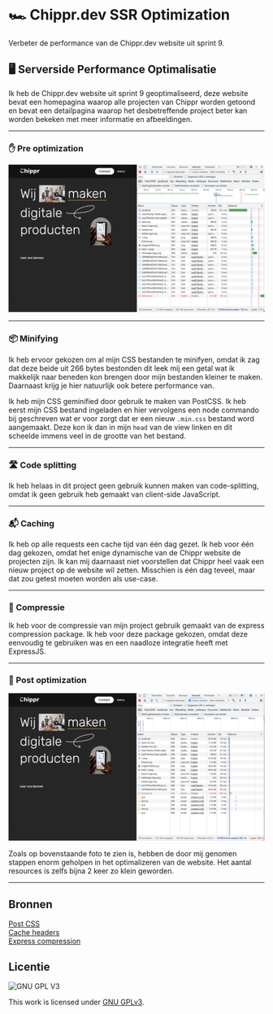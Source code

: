# 🏎 Chippr.dev SSR Optimization
Verbeter de performance van de Chippr.dev website uit sprint 9.

## 🖥 Serverside Performance Optimalisatie
Ik heb de Chippr.dev website uit sprint 9 geoptimaliseerd, deze website bevat een homepagina waarop alle projecten van Chippr worden getoond en bevat een detailpagina waarop het desbetreffende project beter kan worden bekeken met meer informatie en afbeeldingen.

<hr>

### ✋ Pre optimization

<img width="900" src="https://github.com/boudewijnbout/performance-matters-serverside-optimization/blob/main/public/images/Schermafbeelding%202022-04-29%20om%2012.28.27.png" />

<hr>

### 📦 Minifying
Ik heb ervoor gekozen om al mijn CSS bestanden te minifyen, omdat ik zag dat deze beide uit 266 bytes bestonden dit leek mij een getal wat ik makkelijk naar beneden kon brengen door mijn bestanden kleiner te maken. Daarnaast krijg je hier natuurlijk ook betere performance van.

Ik heb mijn CSS geminified door gebruik te maken van PostCSS. Ik heb eerst mijn CSS bestand ingeladen en hier vervolgens een node commando bij geschreven wat er voor zorgt dat er een nieuw `.min.css` bestand word aangemaakt. Deze kon ik dan in mijn `head` van de view linken en dit scheelde immens veel in de grootte van het bestand.

<hr>

### 🛣 Code splitting
Ik heb helaas in dit project geen gebruik kunnen maken van code-splitting, omdat ik geen gebruik heb gemaakt van client-side JavaScript.

<hr>

### 📬 Caching
Ik heb op alle requests een cache tijd van één dag gezet. Ik heb voor één dag gekozen, omdat het enige dynamische van de Chippr website de projecten zijn. Ik kan mij daarnaast niet voorstellen dat Chippr heel vaak een nieuw project op de website wil zetten. Misschien is één dag teveel, maar dat zou getest moeten worden als use-case.

<hr>

### 🤏 Compressie
Ik heb voor de compressie van mijn project gebruik gemaakt van de express compression package. Ik heb voor deze package gekozen, omdat deze eenvoudig te gebruiken was en een naadloze integratie heeft met ExpressJS.

<hr>

### 🚀 Post optimization

<img width="900" src="https://github.com/boudewijnbout/performance-matters-serverside-optimization/blob/main/public/images/Schermafbeelding%202022-05-04%20om%2013.28.31.png" />

Zoals op bovenstaande foto te zien is, hebben de door mij genomen stappen enorm geholpen in het optimalizeren van de website. Het aantal resources is zelfs bijna 2 keer zo klein geworden.

<hr>

## Bronnen
[Post CSS](https://postcss.org/)
<br>
[Cache headers](https://regbrain.com/article/cache-headers-express-js)
<br>
[Express compression](http://expressjs.com/en/resources/middleware/compression.html)

## Licentie

![GNU GPL V3](https://www.gnu.org/graphics/gplv3-127x51.png)

This work is licensed under [GNU GPLv3](./LICENSE).
